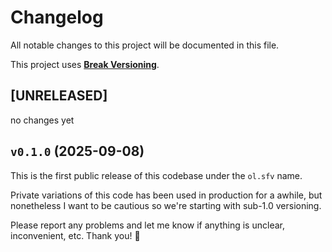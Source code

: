 # Changelog

All notable changes to this project will be documented in this file.

This project uses [**Break Versioning**](https://www.taoensso.com/break-versioning).

## [UNRELEASED]

no changes yet

## `v0.1.0` (2025-09-08)

This is the first public release of this codebase under the `ol.sfv` name.

Private variations of this code has been used in production for a awhile, but nonetheless
I want to be cautious so we're starting with sub-1.0 versioning.

Please report any problems and let me know if anything is unclear, inconvenient, etc. Thank you! 🙏
